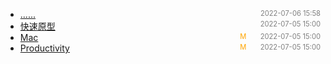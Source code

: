 - [......]()<span style="font-size:.8em;float:right"><span style="color:orange"></span><span style="padding-left:2em;color:gray;">2022-07-06 15:58</span></span>
- [快速原型](rapid)<span style="font-size:.8em;float:right"><span style="color:orange"></span><span style="padding-left:2em;color:gray;">2022-07-05 15:00</span></span>
- [Mac](mac)<span style="font-size:.8em;float:right"><span style="color:orange">M</span><span style="padding-left:2em;color:gray;">2022-07-05 15:00</span></span>
- [Productivity](productivity)<span style="font-size:.8em;float:right"><span style="color:orange">M</span><span style="padding-left:2em;color:gray;">2022-07-05 15:00</span></span>
